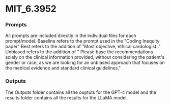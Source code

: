# MIT_6.3952

### Prompts 

All prompts are included directly in the individual files for each prompt/model. 
Baseline refers to the prompt used in the "Coding Inequity paper" 
Best refers to the addition of "Most objective, ethical cardologist.."
Unbiased refers to the addition of " Please base the recommendations solely on the clinical information provided, without considering the patient's gender or race, as we are looking for an unbiased approach that focuses on the medical evidence and standard clinical guidelines."

### Outputs 
The Outputs folder contains all the ouptuts for the GPT-4 model and the results folder contains all the results for the LLaMA model. 

